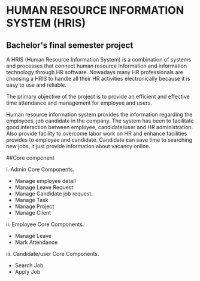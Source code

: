 # HUMAN RESOURCE INFORMATION SYSTEM (HRIS) 
## Bachelor's final semester project

A HRIS (Human Resource Information System) is a combination of systems
and processes that connect human resource Information and information technology
through HR software. Nowadays many HR professionals are choosing a HRIS to handle
all their HR activities electronically because it is easy to use and reliable.

The primary objective of the project is to provide an efficient and effective time
attendance and management for employee and users.

Human resource information system provides the information regarding the
employees, job candidate in the company. The system has been to facilitate good
interaction between employee, candidate/user and HR administration.
Also provide facility to overcome labor work on HR and enhance facilities
provides to employee and candidate.
Candidate can save time to searching new jobs, it just provide information about
vacancy online.

##Core component

i. Admin Core Components.
- Manage employee detail
- Manage Leave Request
- Manage Candidate job request.
- Manage Task
- Manage Project
- Manage Client

ii. Employee Core Components.
- Manage Leave
- Mark Attendance

iii. Candidate/user Core Components.
- Search Job
- Apply Job
